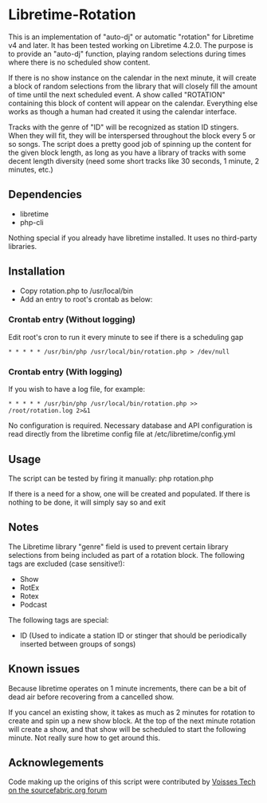 # Libretime-Rotation

This is an implementation of "auto-dj" or automatic "rotation" for Libretime v4 and later. It has been tested working on Libretime 4.2.0. The purpose is to provide an "auto-dj" function, playing random selections during times where there is no scheduled show content.

If there is no show instance on the calendar in the next minute, it will create a block of random selections from the library that will closely fill the amount of time until the next scheduled event. A show called "ROTATION" containing this block of content will appear on the calendar. Everything else works as though a human had created it using the calendar interface.

Tracks with the genre of "ID" will be recognized as station ID stingers. When they will fit, they will be interspersed throughout the block every 5 or so songs. The script does a pretty good job of spinning up the content for the given block length, as long as you have a library of tracks with some decent length diversity (need some short tracks like 30 seconds, 1 minute, 2 minutes, etc.)

## Dependencies

- libretime
- php-cli

Nothing special if you already have libretime installed. It uses no third-party libraries.

## Installation

- Copy rotation.php to /usr/local/bin
- Add an entry to root's crontab as below:

### Crontab entry (Without logging)

Edit root's cron to run it every minute to see if there is a scheduling gap

`* * * * * /usr/bin/php /usr/local/bin/rotation.php > /dev/null`

### Crontab entry (With logging)

If you wish to have a log file, for example:

`* * * * * /usr/bin/php /usr/local/bin/rotation.php >> /root/rotation.log 2>&1`

No configuration is required. Necessary database and API configuration is read directly from the libretime config file at /etc/libretime/config.yml

## Usage

The script can be tested by firing it manually:
php rotation.php

If there is a need for a show, one will be created and populated.
If there is nothing to be done, it will simply say so and exit

## Notes

The Libretime library "genre" field is used to prevent certain library selections from being included as part of a rotation block. The following tags are excluded (case sensitive!):

- Show
- RotEx
- Rotex
- Podcast

The following tags are special:

- ID (Used to indicate a station ID or stinger that should be periodically inserted between groups of songs)

## Known issues

Because libretime operates on 1 minute increments, there can be a bit of dead air before recovering from a cancelled show.

If you cancel an existing show, it takes as much as 2 minutes for rotation to create and spin up a new show block. At the top of the next minute rotation will create a show, and that show will be scheduled to start the following minute. Not really sure how to get around this.

## Acknowlegements

Code making up the origins of this script were contributed by [Voisses Tech on the sourcefabric.org forum](https://forum.sourcefabric.org/discussion/18336/autodj-script-using-php-2-1-5-6-solution-you-were-waiting-on-no-ls_script-modification-need)
